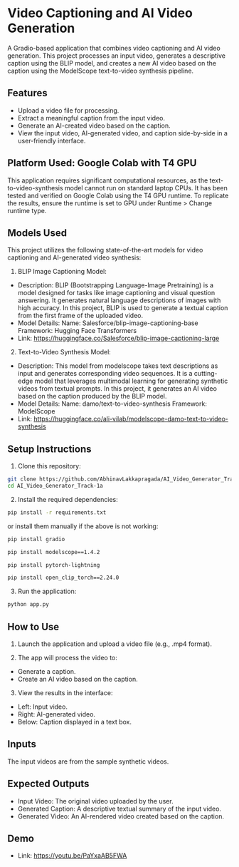 # Video Captioning and AI Video Generation

A Gradio-based application that combines video captioning and AI video generation. This project processes an input video, generates a descriptive caption using the BLIP model, and creates a new AI video based on the caption using the ModelScope text-to-video synthesis pipeline.

## Features

- Upload a video file for processing.
- Extract a meaningful caption from the input video.
- Generate an AI-created video based on the caption.
- View the input video, AI-generated video, and caption side-by-side in a user-friendly interface.

## Platform Used: Google Colab with T4 GPU

This application requires significant computational resources, as the text-to-video-synthesis model cannot run on standard laptop CPUs. It has been tested and verified on Google Colab using the T4 GPU runtime. To replicate the results, ensure the runtime is set to GPU under Runtime > Change runtime type.

## Models Used

This project utilizes the following state-of-the-art models for video captioning and AI-generated video synthesis:

1. BLIP Image Captioning Model:

- Description:
    BLIP (Bootstrapping Language-Image Pretraining) is a model designed for tasks like image captioning and visual question answering. It generates natural language descriptions of images with high accuracy. In this project, BLIP is used to generate a textual caption from the first frame of the uploaded video.
- Model Details:
    Name: Salesforce/blip-image-captioning-base
    Framework: Hugging Face Transformers
- Link: https://huggingface.co/Salesforce/blip-image-captioning-large

2. Text-to-Video Synthesis Model:

- Description:
    This model from modelscope takes text descriptions as input and generates corresponding video sequences. It is a cutting-edge model that leverages multimodal learning for generating synthetic videos from textual prompts. In this project, it generates an AI video based on the caption produced by the BLIP model.
- Model Details:
    Name: damo/text-to-video-synthesis
    Framework: ModelScope
- Link: https://huggingface.co/ali-vilab/modelscope-damo-text-to-video-synthesis


## Setup Instructions

1. Clone this repository:

```bash
git clone https://github.com/AbhinavLakkapragada/AI_Video_Generator_Track-1a.git
cd AI_Video_Generator_Track-1a

```

2. Install the required dependencies:

```bash
pip install -r requirements.txt
```

or install them manually if the above is not working:

```bash
pip install gradio
```
```bash
pip install modelscope==1.4.2
```
```bash
pip install pytorch-lightning
```
```bash
pip install open_clip_torch==2.24.0
```

3. Run the application:

```bash
python app.py
```

## How to Use

1. Launch the application and upload a video file (e.g., .mp4 format).

2. The app will process the video to:
- Generate a caption.
- Create an AI video based on the caption.

3. View the results in the interface:
- Left: Input video.
- Right: AI-generated video.
- Below: Caption displayed in a text box.

## Inputs

The input videos are from the sample synthetic videos.

## Expected Outputs

- Input Video: The original video uploaded by the user.
- Generated Caption: A descriptive textual summary of the input video.
- Generated Video: An AI-rendered video created based on the caption.

## Demo

- Link: https://youtu.be/PaYxaAB5FWA
